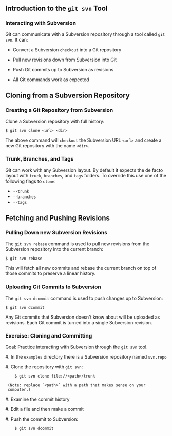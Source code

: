 Introduction to the `git svn` Tool
----------------------------------

### Interacting with Subversion ###

Git can communicate with a Subversion repository through a tool called
`git svn`.  It can:

  * Convert a Subversion `checkout` into a Git repository

  * Pull new revisions down from Subversion into Git

  * Push Git commits up to Subversion as revisions

  * All Git commands work as expected

Cloning from a Subversion Repository
------------------------------------

### Creating a Git Repository from Subversion ###

Clone a Subversion repository with full history:

    $ git svn clone <url> <dir>

The above command will `checkout` the Subversion URL `<url>` and
create a new Git repository with the name `<dir>`.

### Trunk, Branches, and Tags ###

Git can work with any Subversion layout.  By default it expects the
de facto layout with `truck`, `branches`, and `tags` folders.  To
override this use one of the following flags to `clone`:

  * `--trunk`
  * `--branches`
  * `--tags`

Fetching and Pushing Revisions
------------------------------

### Pulling Down new Subversion Revisions ###

The `git svn rebase` command is used to pull new revisions from the
Subversion repository into the current branch:

    $ git svn rebase

This will fetch all new commits and rebase the current branch on top
of those commits to preserve a linear history.

### Uploading Git Commits to Subversion ###

The `git svn dcommit` command is used to push changes up to
Subversion:

    $ git svn dcommit

Any Git commits that Subversion doesn't know about will be uploaded as
revisions.  Each Git commit is turned into a single Subversion
revision.

### Exercise: Cloning and Committing ###

<div class="notes">

Goal: Practice interacting with Subversion through the `git svn` tool.

</div>

  #. In the `examples` directory there is a Subversion repository
     named `svn.repo`

  #. Clone the repository with `git svn`:

        $ git svn clone file://<path>/trunk

     (Note: replace `<path>` with a path that makes sense on your
     computer.)

  #. Examine the commit history

  #. Edit a file and then make a commit

  #. Push the commit to Subversion:

        $ git svn dcommit
